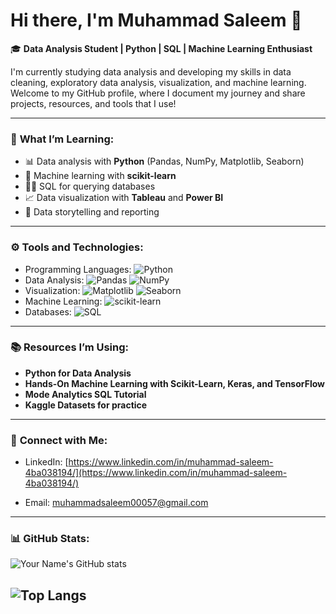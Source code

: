 # Hi there, I'm Muhammad Saleem 👋

🎓 **Data Analysis Student | Python | SQL | Machine Learning Enthusiast**

I'm currently studying data analysis and developing my skills in data cleaning, exploratory data analysis, visualization, and machine learning. Welcome to my GitHub profile, where I document my journey and share projects, resources, and tools that I use!

---

### 🌱 **What I’m Learning:**
- 📊 Data analysis with **Python** (Pandas, NumPy, Matplotlib, Seaborn)
- 🤖 Machine learning with **scikit-learn**
- 🧑‍💻 SQL for querying databases
- 📈 Data visualization with **Tableau** and **Power BI**
- 📝 Data storytelling and reporting

---

### ⚙️ **Tools and Technologies:**
- Programming Languages: ![Python](https://img.shields.io/badge/Python-3776AB?style=flat&logo=python&logoColor=white)
- Data Analysis: ![Pandas](https://img.shields.io/badge/Pandas-150458?style=flat&logo=pandas&logoColor=white) ![NumPy](https://img.shields.io/badge/NumPy-013243?style=flat&logo=NumPy&logoColor=white)
- Visualization: ![Matplotlib](https://img.shields.io/badge/Matplotlib-004080?style=flat&logo=matplotlib&logoColor=white) ![Seaborn](https://img.shields.io/badge/Seaborn-3776AB?style=flat&logo=seaborn&logoColor=white)
- Machine Learning: ![scikit-learn](https://img.shields.io/badge/scikit--learn-F7931E?style=flat&logo=scikit-learn&logoColor=white)
- Databases: ![SQL](https://img.shields.io/badge/SQL-4479A1?style=flat&logo=MySQL&logoColor=white)

---

### 📚 **Resources I’m Using**:
- **Python for Data Analysis** 
- **Hands-On Machine Learning with Scikit-Learn, Keras, and TensorFlow**
- **Mode Analytics SQL Tutorial**
- **Kaggle Datasets for practice**

---
### 🔗 **Connect with Me**:
- LinkedIn: [https://www.linkedin.com/in/muhammad-saleem-4ba038194/](https://www.linkedin.com/in/muhammad-saleem-4ba038194/)
  
- Email: [muhammadsaleem00057@gmail.com](mailto:muhammadsaleem00057@gmail.com)

---
### 📊 GitHub Stats:

![Your Name's GitHub stats](https://github-readme-stats.vercel.app/api?username=saleem00057&show_icons=true&theme=radical)

![Top Langs](https://github-readme-stats.vercel.app/api/top-langs/?username=saleem00057&layout=compact&theme=radical)
---





